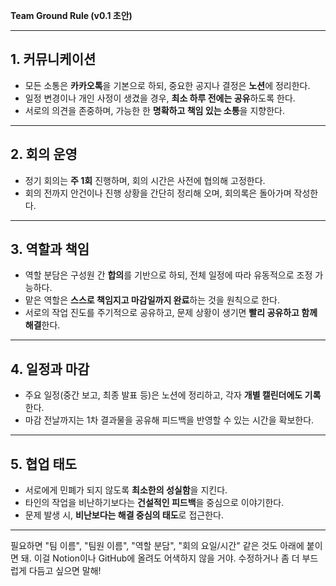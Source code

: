 **Team Ground Rule (v0.1 초안)**


---

## 1. 커뮤니케이션

* 모든 소통은 **카카오톡**을 기본으로 하되, 중요한 공지나 결정은 **노션**에 정리한다.
* 일정 변경이나 개인 사정이 생겼을 경우, **최소 하루 전에는 공유**하도록 한다.
* 서로의 의견을 존중하며, 가능한 한 **명확하고 책임 있는 소통**을 지향한다.

---

## 2. 회의 운영

* 정기 회의는 **주 1회** 진행하며, 회의 시간은 사전에 협의해 고정한다.
* 회의 전까지 안건이나 진행 상황을 간단히 정리해 오며, 회의록은 돌아가며 작성한다.

---

## 3. 역할과 책임

* 역할 분담은 구성원 간 **합의**를 기반으로 하되, 전체 일정에 따라 유동적으로 조정 가능하다.
* 맡은 역할은 **스스로 책임지고 마감일까지 완료**하는 것을 원칙으로 한다.
* 서로의 작업 진도를 주기적으로 공유하고, 문제 상황이 생기면 **빨리 공유하고 함께 해결**한다.

---

## 4. 일정과 마감

* 주요 일정(중간 보고, 최종 발표 등)은 노션에 정리하고, 각자 **개별 캘린더에도 기록**한다.
* 마감 전날까지는 1차 결과물을 공유해 피드백을 반영할 수 있는 시간을 확보한다.

---

## 5. 협업 태도

* 서로에게 민폐가 되지 않도록 **최소한의 성실함**을 지킨다.
* 타인의 작업을 비난하기보다는 **건설적인 피드백**을 중심으로 이야기한다.
* 문제 발생 시, **비난보다는 해결 중심의 태도**로 접근한다.

---

필요하면 "팀 이름", "팀원 이름", "역할 분담", "회의 요일/시간" 같은 것도 아래에 붙이면 돼.
이걸 Notion이나 GitHub에 올려도 어색하지 않을 거야. 수정하거나 좀 더 부드럽게 다듬고 싶으면 말해!
